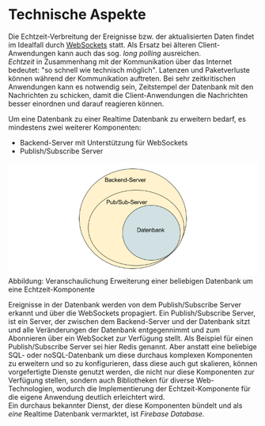 # Technische Aspekte

Die Echtzeit-Verbreitung der Ereignisse bzw. der aktualisierten Daten findet im Idealfall durch [WebSockets](./../KommunikationInVerteiltenSystemen/WebSocket.md) statt. Als Ersatz bei älteren Client-Anwendungen kann auch das sog. _long polling_ ausreichen.  
_Echtzeit_ in Zusammenhang mit der Kommunikation über das Internet bedeutet: "so schnell wie technisch möglich". Latenzen und Paketverluste können während der Kommunikation auftreten. Bei sehr zeitkritischen Anwendungen kann es notwendig sein, Zeitstempel der Datenbank mit den Nachrichten zu schicken, damit die Client-Anwendungen die Nachrichten besser einordnen und darauf reagieren können.  


Um eine Datenbank zu einer Realtime Datenbank zu erweitern bedarf, es mindestens zwei weiterer Komponenten:  
- Backend-Server mit Unterstützung für WebSockets
- Publish/Subscribe Server


![](/assets/realtime_extension.png)Abbildung: Veranschaulichung Erweiterung einer beliebigen Datenbank um eine Echtzeit-Komponente


Ereignisse in der Datenbank werden von dem Publish/Subscribe Server erkannt und über die WebSockets propagiert. Ein Publish/Subscribe Server, ist ein Server, der zwischen dem Backend-Server und der Datenbank sitzt und alle Veränderungen der Datenbank entgegennimmt und zum Abonnieren über ein WebSocket zur Verfügung stellt. Als Beispiel für einen Publish/Subscribe Server sei hier Redis genannt. Aber anstatt eine beliebige SQL- oder noSQL-Datenbank um diese durchaus komplexen Komponenten zu erweitern und so zu konfigurieren, dass diese auch gut skalieren, können vorgefertigte Dienste genutzt werden, die nicht nur diese Komponenten zur Verfügung stellen, sondern auch Bibliotheken für diverse Web-Technologien, wodurch die Implementierung der Echtzeit-Komponente für die eigene Anwendung deutlich erleichtert wird.  
Ein durchaus bekannter Dienst, der diese Komponenten bündelt und als _eine_ Realtime Datenbank vermarktet, ist _Firebase Database_.

